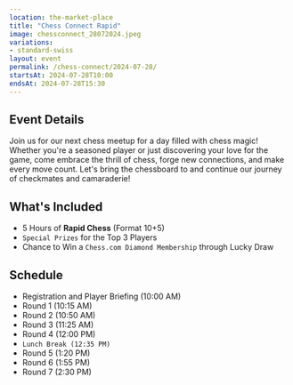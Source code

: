 ```yaml
---
location: the-market-place
title: "Chess Connect Rapid"
image: chessconnect_28072024.jpeg
variations:
- standard-swiss
layout: event
permalink: /chess-connect/2024-07-28/
startsAt: 2024-07-28T10:00
endsAt: 2024-07-28T15:30
---
```

## Event Details

Join us for our next chess meetup for a day filled with chess magic! Whether
you're a seasoned player or just discovering your love for the game, come
embrace the thrill of chess, forge new connections, and make every move
count. Let's bring the chessboard to and continue our journey of checkmates
and camaraderie!

## What's Included

* 5 Hours of **Rapid Chess** (Format 10+5)
* `Special Prizes` for the Top 3 Players
* Chance to Win a `Chess.com Diamond Membership` through Lucky Draw

## Schedule

- Registration and Player Briefing (10:00 AM)
- Round 1 (10:15 AM)
- Round 2 (10:50 AM)
- Round 3 (11:25 AM)
- Round 4 (12:00 PM)
- `Lunch Break (12:35 PM)`
- Round 5 (1:20 PM)
- Round 6 (1:55 PM)
- Round 7 (2:30 PM)
